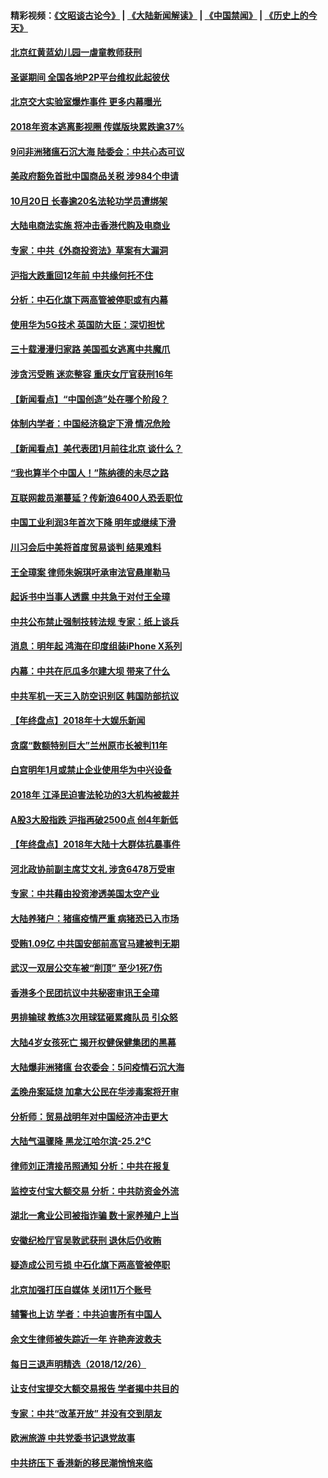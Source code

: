 #### 精彩视频：[《文昭谈古论今》](https://github.com/gfw-breaker/wenzhao/blob/master/README.md?t=12280630) | [《大陆新闻解读》](https://github.com/gfw-breaker/ntdtv-comedy/blob/master/README.md?t=12280630) | [《中国禁闻》](https://github.com/gfw-breaker/ntdtv-news/blob/master/README.md?t=12280630) | [《历史上的今天》](https://github.com/gfw-breaker/today-in-history/blob/master/README.md?t=12280630) 


#### [北京红黄蓝幼儿园一虐童教师获刑](../pages/nsc413/n10937163.md?t=12280630) 

#### [圣诞期间 全国各地P2P平台维权此起彼伏](../pages/nsc413/n10937048.md?t=12280630) 

#### [北京交大实验室爆炸事件 更多内幕曝光](../pages/nsc413/n10937231.md?t=12280630) 

#### [2018年资本逃离影视圈 传媒版块累跌逾37%](../pages/nsc413/n10936973.md?t=12280630) 

#### [9问非洲猪瘟石沉大海 陆委会：中共心态可议](../pages/nsc413/n10937179.md?t=12280630) 

#### [美政府豁免首批中国商品关税 涉984个申请](../pages/nsc413/n10937177.md?t=12280630) 

#### [10月20日 长春逾20名法轮功学员遭绑架](../pages/nsc413/n10936005.md?t=12280630) 

#### [大陆电商法实施 将冲击香港代购及电商业](../pages/nsc413/n10937017.md?t=12280630) 

#### [专家：中共《外商投资法》草案有大漏洞](../pages/nsc413/n10936926.md?t=12280630) 

#### [沪指大跌重回12年前 中共缘何托不住](../pages/nsc413/n10936920.md?t=12280630) 

#### [分析：中石化旗下两高管被停职或有内幕](../pages/nsc413/n10936480.md?t=12280630) 

#### [使用华为5G技术 英国防大臣：深切担忧](../pages/nsc413/n10936847.md?t=12280630) 

#### [三十载漫漫归家路 美国孤女逃离中共魔爪](../pages/nsc413/n10936863.md?t=12280630) 

#### [涉贪污受贿 迷恋整容 重庆女厅官获刑16年](../pages/nsc413/n10936222.md?t=12280630) 

#### [【新闻看点】“中国创造”处在哪个阶段？](../pages/nsc413/n10936547.md?t=12280630) 

#### [体制内学者：中国经济稳定下滑 情况危险](../pages/nsc413/n10936596.md?t=12280630) 

#### [【新闻看点】美代表团1月前往北京 谈什么？](../pages/nsc413/n10936420.md?t=12280630) 

#### [“我也算半个中国人！”陈纳德的未尽之路](../pages/nsc413/n10926217.md?t=12280630) 

#### [互联网裁员潮蔓延？传新浪6400人恐丢职位](../pages/nsc413/n10936282.md?t=12280630) 

#### [中国工业利润3年首次下降 明年或继续下滑](../pages/nsc413/n10936466.md?t=12280630) 

#### [川习会后中美将首度贸易谈判 结果难料](../pages/nsc413/n10936366.md?t=12280630) 

#### [王全璋案 律师朱婉琪吁承审法官悬崖勒马](../pages/nsc413/n10936505.md?t=12280630) 

#### [起诉书中当事人透露 中共急于对付王全璋](../pages/nsc413/n10936536.md?t=12280630) 

#### [中共公布禁止强制技转法规 专家：纸上谈兵](../pages/nsc413/n10936522.md?t=12280630) 

#### [消息：明年起 鸿海在印度组装iPhone X系列](../pages/nsc413/n10936455.md?t=12280630) 

#### [内幕：中共在厄瓜多尔建大坝 带来了什么](../pages/nsc413/n10936259.md?t=12280630) 

#### [中共军机一天三入防空识别区 韩国防部抗议](../pages/nsc413/n10936335.md?t=12280630) 


#### [【年终盘点】2018年十大娱乐新闻](../pages/nsc413/n10932410.md?t=12280630) 

#### [贪腐“数额特别巨大”兰州原市长被判11年](../pages/nsc413/n10935955.md?t=12280630) 

#### [白宫明年1月或禁止企业使用华为中兴设备](../pages/nsc413/n10936276.md?t=12280630) 

#### [2018年 江泽民迫害法轮功的3大机构被裁并](../pages/nsc413/n10935695.md?t=12280630) 

#### [A股3大股指跌 沪指再破2500点 创4年新低](../pages/nsc413/n10935238.md?t=12280630) 

#### [【年终盘点】2018年大陆十大群体抗暴事件](../pages/nsc413/n10922915.md?t=12280630) 

#### [河北政协前副主席艾文礼 涉贪6478万受审](../pages/nsc413/n10935524.md?t=12280630) 

#### [专家：中共藉由投资渗透美国太空产业](../pages/nsc413/n10935605.md?t=12280630) 

#### [大陆养猪户：猪瘟疫情严重 病猪恐已入市场](../pages/nsc413/n10935670.md?t=12280630) 

#### [受贿1.09亿 中共国安部前高官马建被判无期](../pages/nsc413/n10935706.md?t=12280630) 

#### [武汉一双层公交车被“削顶” 至少1死7伤](../pages/nsc413/n10935649.md?t=12280630) 

#### [香港多个民团抗议中共秘密审讯王全璋](../pages/nsc413/n10934576.md?t=12280630) 

#### [男排输球 教练3次用球猛砸累瘫队员 引众怒](../pages/nsc413/n10934888.md?t=12280630) 

#### [大陆4岁女孩死亡 揭开权健保健集团的黑幕](../pages/nsc413/n10935380.md?t=12280630) 

#### [大陆爆非洲猪瘟 台农委会：5问疫情石沉大海](../pages/nsc413/n10935190.md?t=12280630) 

#### [孟晚舟案延烧 加拿大公民在华涉毒案将开审](../pages/nsc413/n10934654.md?t=12280630) 

#### [分析师：贸易战明年对中国经济冲击更大](../pages/nsc413/n10934732.md?t=12280630) 

#### [大陆气温骤降 黑龙江哈尔滨-25.2℃](../pages/nsc413/n10934794.md?t=12280630) 

#### [律师刘正清接吊照通知 分析：中共在报复](../pages/nsc413/n10935218.md?t=12280630) 

#### [监控支付宝大额交易 分析：中共防资金外流](../pages/nsc413/n10934688.md?t=12280630) 

#### [湖北一禽业公司被指诈骗 数十家养殖户上当](../pages/nsc413/n10934661.md?t=12280630) 

#### [安徽纪检厅官吴敦武获刑 退休后仍收贿](../pages/nsc413/n10935083.md?t=12280630) 

#### [疑造成公司亏损 中石化旗下两高管被停职](../pages/nsc413/n10935039.md?t=12280630) 

#### [北京加强打压自媒体 关闭11万个账号](../pages/nsc413/n10934760.md?t=12280630) 

#### [辅警也上访 学者：中共迫害所有中国人](../pages/nsc413/n10934745.md?t=12280630) 

#### [余文生律师被失踪近一年 许艳奔波救夫](../pages/nsc413/n10934426.md?t=12280630) 

#### [每日三退声明精选（2018/12/26）](../pages/nsc413/n10934837.md?t=12280630) 

#### [让支付宝提交大额交易报告 学者揭中共目的](../pages/nsc413/n10934564.md?t=12280630) 

#### [专家：中共“改革开放” 并没有交到朋友](../pages/nsc413/n10934466.md?t=12280630) 

#### [欧洲旅游 中共党委书记退党故事](../pages/nsc413/n10932284.md?t=12280630) 

#### [中共挤压下 香港新的移民潮悄悄来临](../pages/nsc413/n10934111.md?t=12280630) 

